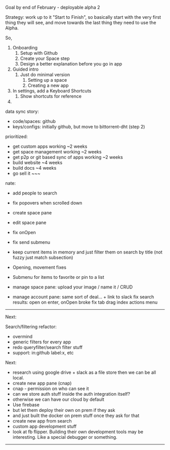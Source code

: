 Goal by end of February - deployable alpha 2

Strategy: work up to it "Start to Finish", so basically start with the very first thing they will see, and move towards the last thing they need to use the Alpha.

So,

1. Onboarding
   1. Setup with Github
   2. Create your Space step
   3. Design a better explanation before you go in app
2. Guided intro
   1. Just do minimal version
      1. Setting up a space
      2. Creating a new app
3. In settings, add a Keyboard Shortcuts
   1. Show shortcuts for reference
4.

data sync story:

- code/spaces: github
- keys/configs: initially github, but move to bittorrent-dht (step 2)

prioritized:

- get custom apps working ~2 weeks
- get space management working ~2 weeks
- get p2p or git based sync of apps working ~2 weeks
- build website ~4 weeks
- build docs ~4 weeks
- go sell it ~~~

nate:

- add people to search
- fix popovers when scrolled down
- create space pane
- edit space pane
- fix onOpen
- fix send submenu

- keep current items in memory and just filter them on search by title (not fuzzy just match subsection)
- Opening, movement fixes
- Submenu for items to favorite or pin to a list
- manage space pane: upload your image / name it / CRUD
- manage account pane: same sort of deal... + link to slack
  fix search results: open on enter, onOpen broke
  fix tab drag index
  actions menu

---

Next:

Search/filtering refactor:

- overmind
- generic filters for every app
- redo queryfilter/search filter stuff
- support: in:github label:x, etc

Next:

- research using google drive + slack as a file store then we can be all local.
- create new app pane (cnap)
- cnap - permission on who can see it
- can we store auth stuff inside the auth integration itself?
- otherwise we can have our cloud by default
- Use firebase
- but let them deploy their own on prem if they ask
- and just built the docker on prem stuff once they ask for that
- create new app from search
- custom app development stuff
- look at fb flipper. Building their own development tools may be interesting. Like a special debugger or something.

---
